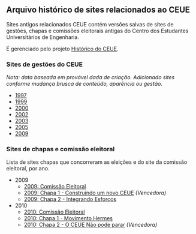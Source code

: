 ## Arquivo histórico de sites relacionados ao CEUE
Sites antigos relacionados CEUE contém versões salvas de sites de gestões,
chapas e comissões eleitorais antigas do Centro dos Estudantes
Universitários de Engenharia.

É gerenciado pelo projeto [Histórico do CEUE](https://ceue.github.io/).

### Sites de gestões do CEUE
_Nota: data baseada em provável dada de criação. Adicionado sites conforme mudança brusca de conteúdo, aparência ou gestão._

- [1997](1997/)
- [1999](1999/)
- [2000](2000/)
- [2002](2002/)
- [2003](2003/)
- [2005](2005/)
- [2009](2009/)

### Sites de chapas e comissão eleitoral
Lista de sites chapas que concorreram as eleições e do site da comissão
eleitoral, por ano.

- 2009
  - [2009: Comissão Eleitoral](2009CE/)
  - [2009: Chapa 1 - Construindo um novo CEUE](2009chapa1/) _(Vencedora)_
  - [2009: Chapa 2 - Integrando Esforços](2009chapa2/)
- 2010
  - [2010: Comissão Eleitoral](2010CE/)
  - [2010: Chapa 1 - Movimento Hermes](2010chapa1/)
  - [2010: Chapa 2 - O CEUE Não pode parar](2010chapa2/) _(Vencedora)_
